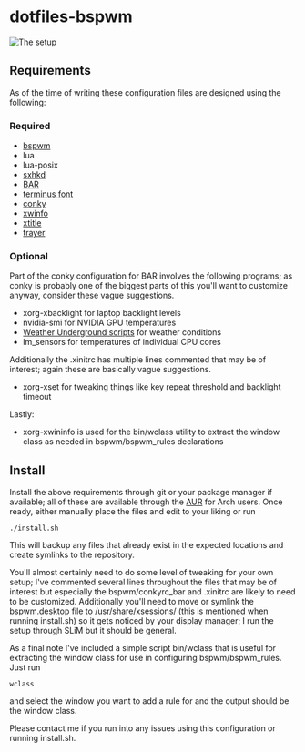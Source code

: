 # dotfiles\-bspwm

![The setup](http://i.imgur.com/5zbotPc.jpg)

## Requirements

As of the time of writing these configuration files are designed using the following:

### Required

* [bspwm](https://github.com/baskerville/bspwm)
 * lua
 * lua-posix
* [sxhkd](https://github.com/baskerville/sxhkd)
* [BAR](https://github.com/LemonBoy/bar)
 * [terminus font](http://terminus-font.sourceforge.net/)
* [conky](https://github.com/brndnmtthws/conky)
* [xwinfo](https://github.com/baskerville/xwinfo)
* [xtitle](https://github.com/baskerville/xtitle)
* [trayer](https://code.google.com/p/trayer/)

### Optional

Part of the conky configuration for BAR involves the following programs; as conky is probably one of the biggest parts of this you'll want to customize anyway, consider these vague suggestions.

* xorg-xbacklight for laptop backlight levels
* nvidia-smi for NVIDIA GPU temperatures
* [Weather Underground scripts](https://github.com/iwvelando/conky_wunderground_scripts) for weather conditions
* lm\_sensors for temperatures of individual CPU cores

Additionally the .xinitrc has multiple lines commented that may be of interest; again these are basically vague suggestions.

* xorg-xset for tweaking things like key repeat threshold and backlight timeout

Lastly:

* xorg-xwininfo is used for the bin/wclass utility to extract the window class as needed in bspwm/bspwm\_rules declarations

## Install

Install the above requirements through git or your package manager if available; all of these are available through the [AUR](https://aur.archlinux.org/) for Arch users. Once ready, either manually place the files and edit to your liking or run

```
./install.sh
```

This will backup any files that already exist in the expected locations and create symlinks to the repository.

You'll almost certainly need to do some level of tweaking for your own setup; I've commented several lines throughout the files that may be of interest but especially the bspwm/conkyrc\_bar and .xinitrc are likely to need to be customized. Additionally you'll need to move or symlink the bspwm.desktop file to /usr/share/xsessions/ (this is mentioned when running install.sh) so it gets noticed by your display manager; I run the setup through SLiM but it should be general.

As a final note I've included a simple script bin/wclass that is useful for extracting the window class for use in configuring bspwm/bspwm\_rules. Just run

```
wclass
```

and select the window you want to add a rule for and the output should be the window class.

Please contact me if you run into any issues using this configuration or running install.sh.
